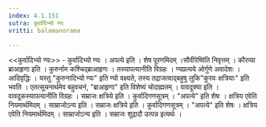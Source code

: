 ```yaml
---
index: 4.1.151
sutra: कुर्वादिभ्यो ण्यः
vritti: balamanorama

---
```

<<कुर्वादिभ्यो ण्यः>> - कुर्वादिभ्यो ण्यः । अपत्ये इति । शेष पूरणमिदम् ।सौवीरेष्वि॑ति निवृत्तम् । कौरव्या ब्राआहृणा इति । कुरुर्नाम कश्चिद्ब्राआहृणः । तस्यापत्यानीति विग्रहः । ण्यप्रत्यये ओर्गुणे अवादेशः । आदिवृद्धिः । यस्तु "कुरुनादिभ्यो ण्यः" इति ण्यो वक्ष्यते, तस्य तद्राजत्वाद्बहुषु लुकि"कुरवः क्षत्रियाः" इति भवति । एतत्सूचनार्थमेव बहुवचनं, "ब्राआहृणा" इति विशेष्यं चोदाह्मतम् । वावदूक्या इति । वावदूकस्यापत्यानीति विग्रहः । सम्राजः क्षत्रिये इति । कुर्वादिगणसूत्रम् । "अपत्ये" इति शेषः । क्षत्रिय एवेति नियमार्थमिदम् । साम्राजोऽन्य इति । सम्राजः क्षत्रिये इति । कुर्वादिगणसूत्रम् । "अपत्ये" इति शेषः । क्षत्रिय एवेति नियमार्थमिदम् । साम्राजोऽन्य इति । सम्राजः शूद्रादौ उत्पन्न इत्यर्थः । 